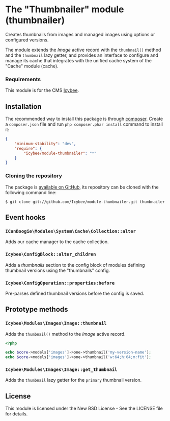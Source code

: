 # The "Thumbnailer" module (thumbnailer)

Creates thumbnails from images and managed images using options or configured versions.

The module extends the _Image_ active record with the `thumbnail()` method and the `thumbnail`
lazy getter, and provides an interface to configure and manage its cache that integrates with the
unified cache system of the "Cache" module (cache).





### Requirements

This module is for the CMS [Icybee](http://icybee.org/).






## Installation

The recommended way to install this package is through [composer](http://getcomposer.org/).
Create a `composer.json` file and run `php composer.phar install` command to install it:

```json
{
	"minimum-stability": "dev",
	"require": {
		"icybee/module-thumbnailer": "*"
	}
}
```





### Cloning the repository

The package is [available on GitHub](https://github.com/Icybee/module-thumbnailer), its repository can
be cloned with the following command line:

	$ git clone git://github.com/Icybee/module-thumbnailer.git thumbnailer
	




## Event hooks

### `ICanBoogie\Modules\System\Cache\Collection::alter`

Adds our cache manager to the cache collection.





### `Icybee\ConfigBlock::alter_children`

Adds a _thumbnails_ section to the config block of modules defining thumbnail versions using the
"thumbnails" config.





### `Icybee\ConfigOperation::properties:before`

Pre-parses defined thumbnail versions before the config is saved.





## Prototype methods

### `Icybee\Modules\Images\Image::thumbnail`

Adds the `thumbnail()` method to the _Image_ active record.

```php
<?php

echo $core->models['images']->one->thumbnail('my-version-name');
echo $core->models['images']->one->thumbnail('w:64;h:64;m:fit');
```





### `Icybee\Modules\Images\Image::get_thumbnail`

Adds the `thumbnail` lazy getter for the `primary` thumbnail version.





## License

This module is licensed under the New BSD License - See the LICENSE file for details.